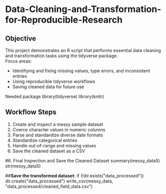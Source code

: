 # Data-Cleaning-and-Transformation-for-Reproducible-Research
## Objective
This project demonstrates an R script that performs essential data cleaning and transformation tasks using the tidyverse package.  
Focus areas:
- Identifying and fixing missing values, type errors, and inconsistent entries
- Using reproducible tidyverse workflows
- Saving cleaned data for future use

Needed package
library(tidyverse)
library(knitr)

## Workflow Steps
1. Create and inspect a messy sample dataset
2. Coerce character values in numeric columns
3. Parse and standardize diverse date formats
4. Standardize categorical entries
5. Handle out-of-range and missing values
6. Save the cleaned dataset as a CSV

#6. Final Inspection and Save the Cleaned Dataset
summary(messy_data5)
str(messy_data5)

##**Save the transformed dataset**:
if (!dir.exists("data_processed")) dir.create("data_processed")
write_csv(messy_data, "data_processed/cleaned_field_data.csv")

